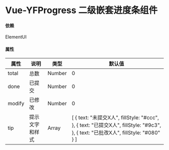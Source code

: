 # Vue-YFProgress 二级嵌套进度条组件

#### 依赖

ElementUI

#### 属性

<table>
    <thead>
        <tr>
            <th>属性</th> 
            <th>说明</th> 
            <th>类型</th> 
            <th>默认值</th>
        </tr>
    </thead> 
    <tbody>
        <tr>
            <td>total</td>
            <td>总数</td>
            <td>Number</td>
            <td>0</td>
        </tr>
        <tr>
            <td>done</td>
            <td>已提交</td>
            <td>Number</td>
            <td>0</td>
        </tr>
        <tr>
            <td>modify</td>
            <td>已修改</td>
            <td>Number</td>
            <td>0</td>
        </tr>
        <tr>
            <td>tip</td>
            <td>提示文字和样式</td>
            <td>Array</td>
            <td>[
            {
                text: "未提交X人",
                fillStyle: "#ccc",
            }, {
                text: "已提交X人",
                fillStyle: "#9c3",
            }, {
                text: "已批改X人",
                fillStyle: "#080"
            }
        ]</td>
        </tr>
    </tbody>
</table>


